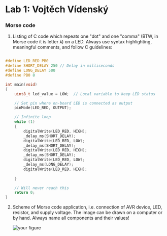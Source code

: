 # Lab 1: Vojtěch Vídenský

### Morse code

1. Listing of C code which repeats one "dot" and one "comma" (BTW, in Morse code it is letter `A`) on a LED. Always use syntax highlighting, meaningful comments, and follow C guidelines:

```c

#define LED_RED PB0
#define SHORT_DELAY 250 // Delay in milliseconds
#define LONG_DELAY 500
#define PB0 8

int main(void)
{
    uint8_t led_value = LOW;  // Local variable to keep LED status

    // Set pin where on-board LED is connected as output
    pinMode(LED_RED, OUTPUT);

    // Infinite loop
    while (1)
    {
        digitalWrite(LED_RED, HIGH);
        _delay_ms(SHORT_DELAY);
        digitalWrite(LED_RED, LOW);
        _delay_ms(SHORT_DELAY);
        digitalWrite(LED_RED, HIGH);
        _delay_ms(SHORT_DELAY);
        digitalWrite(LED_RED, LOW);
        _delay_ms(LONG_DELAY);
        digitalWrite(LED_RED, HIGH);
        
    }

    // Will never reach this
    return 0;
}
```

2. Scheme of Morse code application, i.e. connection of AVR device, LED, resistor, and supply voltage. The image can be drawn on a computer or by hand. Always name all components and their values!

   ![your figure]()
